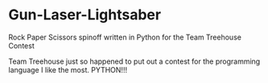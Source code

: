 Gun-Laser-Lightsaber
====================

Rock Paper Scissors spinoff written in Python for the Team Treehouse Contest

Team Treehouse just so happened to put out a contest for the programming language I like the most. PYTHON!!!
